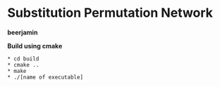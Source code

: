 # Substitution Permutation Network

**beerjamin**

**Build using cmake**
```
* cd build
* cmake ..
* make
* ./[name of executable]
```
